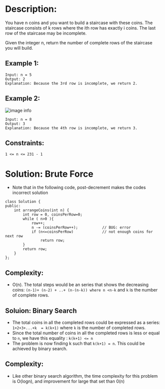 # Description:

You have n coins and you want to build a staircase with these coins. The staircase consists of k rows where the ith row has exactly i coins. The last row of the staircase may be incomplete.

Given the integer n, return the number of complete rows of the staircase you will build.

## Example 1:
```
Input: n = 5
Output: 2
Explanation: Because the 3rd row is incomplete, we return 2.
```

## Example 2:
![image info](./2.png)
```
Input: n = 8
Output: 3
Explanation: Because the 4th row is incomplete, we return 3.
``` 

## Constraints:
```
1 <= n <= 231 - 1
```

# Solution: Brute Force
* Note that in the following code, post-decrement makes the codes incorrect solution
```
class Solution {
public:
    int arrangeCoins(int n) {
        int row = 0, coinsPerRow=0;
        while ( n>0 ){
            row++; 
            n -= (coinsPerRow++);           // BUG: error 
            if (n<=coinsPerRow)             // not enough coins for next row
                return row;     
        }
        return row;
    }
};
```
## Complexity:
* O(n). The total steps would be an series that shows the decreasing coins: `(n-1)+ (n-2) + ..+ (n-(n-k)) where n <n-k` and `k` is the number of complete rows. 

## Soluion: Binary Search
* The total coins in all the completed rows could be expressed as a series: `1+2+3+...+k  = k(k+1)` where `k` is the number of completed rows. 
* Since the total number of coins in all the completed rows is less or equal to `n`, we have this equality : `k(k+1) <= n`
* The problem is now finding k such that `k(k+1) = n`. This could be achieved by binary search. 
## Complexity: 
* Like other binary search algorithm, the time complexity for this problem is O(logn), and improvement for large that set than 0(n)